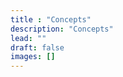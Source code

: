 ```yaml
---
title : "Concepts"
description: "Concepts"
lead: ""
draft: false
images: []
---
```


<!--

TODO:

- What is the FVM (enables smart contracts)
- Motivations
- EVM Compatibility & other networks
- Role of actors
- Role of messages
- Role of IPLD
- Filecoin Implementations

-->
